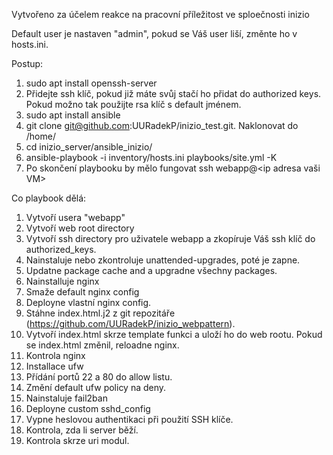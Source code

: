 Vytvořeno za účelem reakce na pracovní příležitost ve sploečnosti inizio

Default user je nastaven "admin", pokud se Váš user liší, změnte ho v hosts.ini.


Postup:
1. sudo apt install openssh-server
2. Přidejte ssh klíč, pokud již máte svůj stačí ho přidat do authorized keys. Pokud možno tak použijte rsa klíč s default jménem.
3. sudo apt install ansible
4. git clone git@github.com:UURadekP/inizio_test.git. Naklonovat do /home/<username>
5. cd inizio_server/ansible_inizio/
6. ansible-playbook -i inventory/hosts.ini playbooks/site.yml -K
7. Po skončení playbooku by mělo fungovat ssh webapp@<ip adresa vaši VM>

Co playbook dělá:
1. Vytvoří usera "webapp"
2. Vytvoří web root directory
3. Vytvoří ssh directory pro uživatele webapp a zkopíruje Váš ssh klíč do authorized_keys.
4. Nainstaluje nebo zkontroluje unattended-upgrades, poté je zapne.
5. Updatne package cache and a upgradne všechny packages.
6. Nainstalluje nginx
7. Smaže default nginx config
8. Deployne vlastní nginx config.
9. Stáhne index.html.j2 z git repozitáře (https://github.com/UURadekP/inizio_webpattern).
10. Vytvoří index.html skrze template funkci a uloží ho do web rootu. Pokud se index.html změnil, reloadne nginx.
11. Kontrola nginx
12. Installace ufw
13. Přídání portů 22 a 80 do allow listu.
14. Změní default ufw policy na deny.
15. Nainstaluje fail2ban
16. Deployne custom sshd_config
17. Vypne heslovou authentikaci při použití SSH klíče.
18. Kontrola, zda li server běží.
19. Kontrola skrze uri modul.
